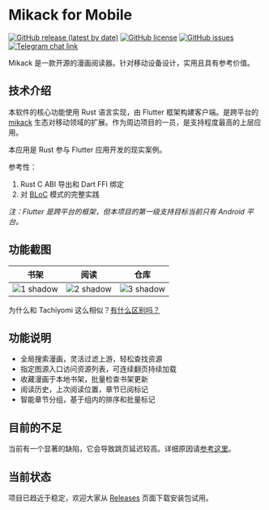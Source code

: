 # Mikack for Mobile

[![GitHub release (latest by date)](https://img.shields.io/github/v/release/Hentioe/mikack-mobile)](https://github.com/Hentioe/mikack-mobile/releases/latest)
[![GitHub license](https://img.shields.io/github/license/Hentioe/mikack-mobile)](https://github.com/Hentioe/mikack-mobile/blob/master/LICENSE)
[![GitHub issues](https://img.shields.io/github/issues/Hentioe/mikack-mobile)](https://github.com/Hentioe/mikack-mobile/issues)
[![Telegram chat link](https://img.shields.io/badge/%E5%8A%A0%E5%85%A5-Telegram%20%E7%BE%A4%E7%BB%84-brightgreen.svg)](https://t.me/mikack)

Mikack 是一款开源的漫画阅读器。针对移动设备设计，实用且具有参考价值。

## 技术介绍

本软件的核心功能使用 Rust 语言实现，由 Flutter 框架构建客户端。是跨平台的 [mikack](https://github.com/Hentioe/mikack) 生态对移动领域的扩展。作为周边项目的一员，是支持程度最高的上层应用。

本应用是 Rust 参与 Flutter 应用开发的现实案例。

参考性：

1. Rust C ABI 导出和 Dart FFI 绑定
1. 对 [BLoC](https://www.didierboelens.com/2018/08/reactive-programming-streams-bloc/) 模式的完整实践

_注：Flutter 是跨平台的框架，但本项目的第一级支持目标当前只有 Android 平台。_

## 功能截图

| 书架                                                                                                              | 阅读                                                                                                              | 仓库                                                                                                              |
| ----------------------------------------------------------------------------------------------------------------- | ----------------------------------------------------------------------------------------------------------------- | ----------------------------------------------------------------------------------------------------------------- |
| ![1 shadow](https://user-images.githubusercontent.com/13946976/78420323-95d6df80-7680-11ea-8408-5db0ab332c8f.png) | ![2 shadow](https://user-images.githubusercontent.com/13946976/77260100-cb62ec80-6cc0-11ea-9699-5d5497548cb2.png) | ![3 shadow](https://user-images.githubusercontent.com/13946976/78420326-9e2f1a80-7680-11ea-9d9e-80ebc9c0eeb6.png) |

为什么和 Tachiyomi 这么相似？[有什么区别吗？](https://github.com/Hentioe/mikack-mobile/wiki/%E5%92%8C-Tachiyomi-%E7%9A%84%E5%8C%BA%E5%88%AB)

## 功能说明

- 全局搜索漫画，灵活过滤上游，轻松查找资源
- 指定图源入口访问资源列表，可连续翻页持续加载
- 收藏漫画于本地书架，批量检查书架更新
- 阅读历史，上次阅读位置，章节已阅标记
- 智能章节分组，基于组内的排序和批量标记

## 目前的不足

当前有一个显著的缺陷，它会导致跳页延迟较高。详细原因请[参考这里](https://github.com/Hentioe/mikack-mobile/wiki/%E9%A1%B5%E9%9D%A2%E8%BF%AD%E4%BB%A3%E5%99%A8%E5%B8%A6%E6%9D%A5%E7%9A%84%E9%97%AE%E9%A2%98)。

## 当前状态

项目已趋近于稳定，欢迎大家从 [Releases](https://github.com/Hentioe/mikack-mobile/releases) 页面下载安装包试用。
